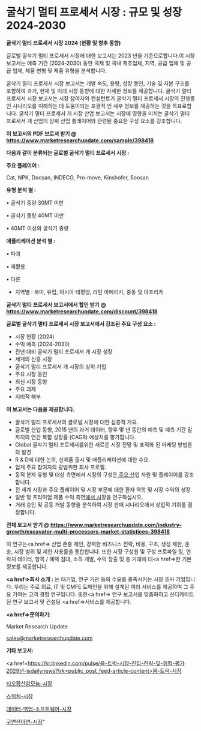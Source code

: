 # 굴삭기 멀티 프로세서 시장 : 규모 및 성장 2024-2030

<strong>굴삭기 멀티 프로세서 시장 2024 (현황 및 향후 동향)</strong>

글로벌 굴삭기 멀티 프로세서 시장에 대한 보고서는 2023 년을 기준으로합니다.이 시장 보고서는 예측 기간 (2024-2030) 동안 국제 및 국내 제조업체, 지역, 공급 업체 및 공급 업체, 제품 변형 및 제품 유형을 분석합니다.

굴삭기 멀티 프로세서 시장 보고서는 개발 속도, 용량, 성장 동인, 기술 및 자본 구조를 포함하여 과거, 현재 및 미래 시장 동향에 대한 자세한 정보를 제공합니다. 굴삭기 멀티 프로세서 시장 보고서는 시장 참여자와 컨설턴트가 굴삭기 멀티 프로세서 시장의 진행중인 시나리오를 이해하는 데 도움이되는 포괄적 인 세부 정보를 제공하는 것을 목표로합니다. 굴삭기 멀티 프로세서 개 시장 산업 보고서는 시장에 영향을 미치는 굴삭기 멀티 프로세서 개 산업의 상위 산업 플레이어와 관련된 중요한 구성 요소를 강조합니다.



<strong>이 보고서의 PDF 브로셔 받기 @ <a href=https://www.marketresearchupdate.com/sample/398418>https://www.marketresearchupdate.com/sample/398418</a></strong>



<strong>다음과 같이 분류되는 글로벌 굴삭기 멀티 프로세서 시장 :</strong>



<strong>주요 플레이어 :</strong>

Cat, NPK, Doosan, INDECO, Pro-move, Kinshofer, Soosan



<strong>유형 분석 별 :</strong>

• 굴삭기 중량 30MT 미만

• 굴삭기 중량 40MT 미만

• 40MT 이상의 굴삭기 중량



<strong>애플리케이션 분석 별 :</strong>

• 파괴

• 재활용

• 다른

<ul>
  <li>지역별 : 북미, 유럽, 아시아 태평양, 라틴 아메리카, 중동 및 아프리카</li>
</ul>


<strong>굴삭기 멀티 프로세서 보고서에서 할인 받기 @ <a href=https://www.marketresearchupdate.com/discount/398418>https://www.marketresearchupdate.com/discount/398418</a></strong>



<strong>글로벌 굴삭기 멀티 프로세서 시장 보고서에서 강조된 주요 구성 요소 :</strong>
<ul>
  <li>시장 현황 (2024)</li>
  <li>수익 예측 (2024-2030)</li>
  <li>전년 대비 굴삭기 멀티 프로세서 개 시장 성장</li>
  <li>세계의 신흥 시장</li>
  <li>굴삭기 멀티 프로세서 개 시장의 상위 기업</li>
  <li>주요 시장 동인</li>
  <li>최신 시장 동향</li>
  <li>주요 과제</li>
  <li>지리적 해부</li>
</ul>


<strong>이 보고서는 다음을 제공합니다.</strong>
<ul>
  <li>굴삭기 멀티 프로세서의 글로벌 시장에 대한 심층적 개요.</li>
  <li>글로벌 산업 동향, 2015 년의 과거 데이터, 향후 몇 년 동안의 예측 및 예측 기간 말까지의 연간 복합 성장률 (CAGR) 예상치를 평가합니다.</li>
  <li>Global 굴삭기 멀티 프로세서를위한 새로운 시장 전망 및 표적화 된 마케팅 방법론의 발견</li>
  <li>R &amp; D에 대한 논의, 신제품 출시 및 애플리케이션에 대한 수요.</li>
  <li>업계 주요 참여자의 광범위한 회사 프로필.</li>
  <li>동적 분자 유형 및 대상 측면에서 시장의 구성은<a href=> 주요 산</a>업 자원 및 플레이어를 강조합니다.</li>
  <li>전 세계 시장과 주요 플레이어 및 시장 부문에 대한 환자 역학 및 시장 수익의 성장.</li>
  <li>일반 및 프리미엄 제품 수익 측면<a href=>에서 시</a>장을 연구하십시오.</li>
  <li>거래 승인 및 공동 개발 동향을 분석하여 시장 판매 시나리오에서 상업적 기회를 결정합니다.</li>
</ul>



<strong>전체 보고서 받기 @ <a href=https://www.marketresearchupdate.com/industry-growth/excavator-multi-processors-market-statistices-398418>https://www.marketresearchupdate.com/industry-growth/excavator-multi-processors-market-statistices-398418</a></strong>

이 연구는<a href=> 산업 존중</a> 체인, 강력한 비즈니스 전략, 비용, 구조, 생성 제한, 운송, 시장 범위 및 제한 사용률을 통합합니다. 또한 시장 구성원 및 구성 프로파일 링, 연락처 데이터, 항목 / 혜택 침대, 소득 개발, 수익 창출 및 총 거래에 대<a href=>한 기본 </a>정보를 제공합니다.



<strong><a href=>회사 소</a>개 :</strong>
는 대기업, 연구 기관 등의 수요를 충족시키는 시장 조사 기업입니다. 우리는 주로 의료, IT 및 CMFE 도메인을 위해 설계된 여러 서비스를 제공하며 그 주요 기여는 고객 경험 연구입니다. 또한<a href=> 연구 보</a>고서를 맞춤화하고 신디케이트 된 연구 보고서 및 컨설팅 <a href=>서비스</a>를 제공합니다.



<strong><a href=>문의하기:</a></strong>

Market Research Update

sales@marketresearchupdate.com



<strong>기타 보고서:</strong>

<a href=https://kr.linkedin.com/pulse/붐-트럭-시장-진입-전략-및-위험-평가2029년-isdailynews?trk=public_post_feed-article-content>붐-트럭-시장</a>

<a href=https://www.linkedin.com/pulse/티오황산암모늄-시장-세분화-연구-및-목표-고객2029년-market-matrix-musings-analysis/>티오황산암모늄-시장</a>

<a href=https://www.linkedin.com/pulse/스위치-시장-세분화-연구-및-목표-고객2029년-survey-savvy-insights-360-analysis-xu8xf/>스위치-시장</a>

<a href=https://www.linkedin.com/pulse/데이터-백업-소프트웨어-시장-세분화-연구-및-목표-고객2029년-k2l3f/>데이터-백업-소프트웨어-시장</a>

<a href=https://www.linkedin.com/pulse/구연산아연-시장-규모-및-성장-2023-consumer-connection-compendium-ana-vnavf/>구연산아연-시장</a>"
